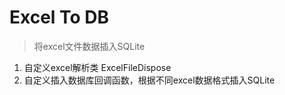 # Excel To DB
> 将excel文件数据插入SQLite

1. 自定义excel解析类 ExcelFileDispose
2. 自定义插入数据库回调函数，根据不同excel数据格式插入SQLite